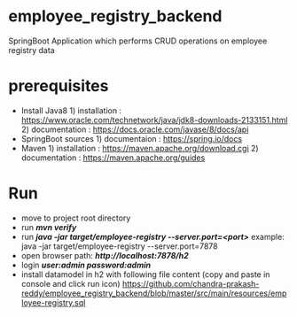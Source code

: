 # employee_registry_backend
SpringBoot Application which  performs CRUD operations on employee registry data

# prerequisites # 
   * Install Java8
           1) installation  : https://www.oracle.com/technetwork/java/jdk8-downloads-2133151.html
           2) documentation : https://docs.oracle.com/javase/8/docs/api
   * SpringBoot sources
           1) documentaion : https://spring.io/docs
   * Maven
           1) installation  : https://maven.apache.org/download.cgi
           2) documentation : https://maven.apache.org/guides


# Run #
   * move to project root directory
   * run ***mvn verify*** 
   * run ***java -jar target/employee-registry --server.port=<port\>***
        example: java -jar target/employee-registry --server.port=7878
   * open browser path: ***http://localhost:7878/h2***
   * login ***user:admin  password:admin***
   * install datamodel in h2 with following file content (copy and paste in console and click run icon)
        https://github.com/chandra-prakash-reddy/employee_registry_backend/blob/master/src/main/resources/employee-registry.sql
  
  
